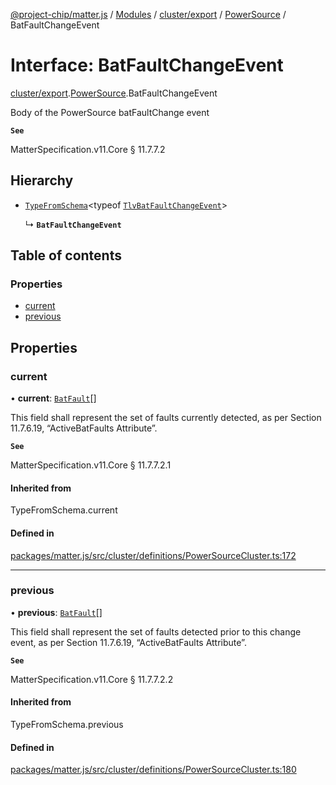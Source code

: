 [@project-chip/matter.js](../README.md) / [Modules](../modules.md) / [cluster/export](../modules/cluster_export.md) / [PowerSource](../modules/cluster_export.PowerSource.md) / BatFaultChangeEvent

# Interface: BatFaultChangeEvent

[cluster/export](../modules/cluster_export.md).[PowerSource](../modules/cluster_export.PowerSource.md).BatFaultChangeEvent

Body of the PowerSource batFaultChange event

**`See`**

MatterSpecification.v11.Core § 11.7.7.2

## Hierarchy

- [`TypeFromSchema`](../modules/tlv_export.md#typefromschema)\<typeof [`TlvBatFaultChangeEvent`](../modules/cluster_export.PowerSource.md#tlvbatfaultchangeevent)\>

  ↳ **`BatFaultChangeEvent`**

## Table of contents

### Properties

- [current](cluster_export.PowerSource.BatFaultChangeEvent.md#current)
- [previous](cluster_export.PowerSource.BatFaultChangeEvent.md#previous)

## Properties

### current

• **current**: [`BatFault`](../enums/cluster_export.PowerSource.BatFault.md)[]

This field shall represent the set of faults currently detected, as per Section 11.7.6.19, “ActiveBatFaults
Attribute”.

**`See`**

MatterSpecification.v11.Core § 11.7.7.2.1

#### Inherited from

TypeFromSchema.current

#### Defined in

[packages/matter.js/src/cluster/definitions/PowerSourceCluster.ts:172](https://github.com/project-chip/matter.js/blob/5f71eedebdb9fa54338bde320c311bb359b7455d/packages/matter.js/src/cluster/definitions/PowerSourceCluster.ts#L172)

___

### previous

• **previous**: [`BatFault`](../enums/cluster_export.PowerSource.BatFault.md)[]

This field shall represent the set of faults detected prior to this change event, as per Section 11.7.6.19,
“ActiveBatFaults Attribute”.

**`See`**

MatterSpecification.v11.Core § 11.7.7.2.2

#### Inherited from

TypeFromSchema.previous

#### Defined in

[packages/matter.js/src/cluster/definitions/PowerSourceCluster.ts:180](https://github.com/project-chip/matter.js/blob/5f71eedebdb9fa54338bde320c311bb359b7455d/packages/matter.js/src/cluster/definitions/PowerSourceCluster.ts#L180)
